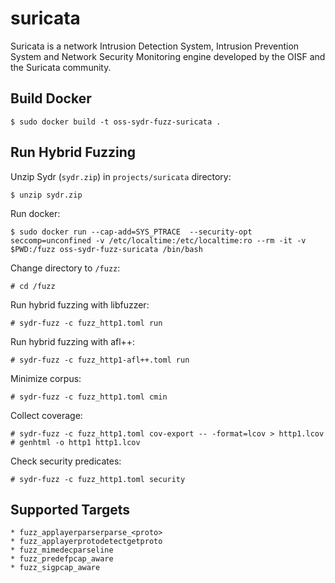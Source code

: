 # suricata

Suricata is a network Intrusion Detection System, Intrusion Prevention System and Network Security Monitoring engine developed by the OISF and the Suricata community.

## Build Docker

    $ sudo docker build -t oss-sydr-fuzz-suricata .

## Run Hybrid Fuzzing

Unzip Sydr (`sydr.zip`) in `projects/suricata` directory:

    $ unzip sydr.zip

Run docker:

    $ sudo docker run --cap-add=SYS_PTRACE  --security-opt seccomp=unconfined -v /etc/localtime:/etc/localtime:ro --rm -it -v $PWD:/fuzz oss-sydr-fuzz-suricata /bin/bash

Change directory to `/fuzz`:

    # cd /fuzz

Run hybrid fuzzing with libfuzzer:

    # sydr-fuzz -c fuzz_http1.toml run

Run hybrid fuzzing with afl++:

    # sydr-fuzz -c fuzz_http1-afl++.toml run

Minimize corpus:

    # sydr-fuzz -c fuzz_http1.toml cmin

Collect coverage:

    # sydr-fuzz -c fuzz_http1.toml cov-export -- -format=lcov > http1.lcov
    # genhtml -o http1 http1.lcov

Check security predicates:

    # sydr-fuzz -c fuzz_http1.toml security

## Supported Targets

    * fuzz_applayerparserparse_<proto>
    * fuzz_applayerprotodetectgetproto
    * fuzz_mimedecparseline
    * fuzz_predefpcap_aware
    * fuzz_sigpcap_aware
